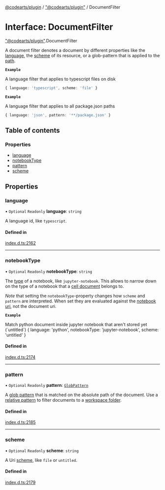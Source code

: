 [@codearts/plugin](../README.md) / ["@codearts/plugin"](../modules/_codearts_plugin_.md) / DocumentFilter

# Interface: DocumentFilter

["@codearts/plugin"](../modules/_codearts_plugin_.md).DocumentFilter

A document filter denotes a document by different properties like
the [language](codearts_plugin_.TextDocument.md#languageid), the [scheme](../classes/codearts_plugin_.Uri.md#scheme) of
its resource, or a glob-pattern that is applied to the [path](codearts_plugin_.TextDocument.md#filename).

**`Example`**

A language filter that applies to typescript files on disk
```ts
{ language: 'typescript', scheme: 'file' }
```

**`Example`**

A language filter that applies to all package.json paths
```ts
{ language: 'json', pattern: '**​/package.json' }
```

## Table of contents

### Properties

- [language](codearts_plugin_.DocumentFilter.md#language)
- [notebookType](codearts_plugin_.DocumentFilter.md#notebooktype)
- [pattern](codearts_plugin_.DocumentFilter.md#pattern)
- [scheme](codearts_plugin_.DocumentFilter.md#scheme)

## Properties

### language

• `Optional` `Readonly` **language**: `string`

A language id, like `typescript`.

#### Defined in

[index.d.ts:2162](https://github.com/huaweicloud/cloudide-plugin-api/blob/a055dd0/index.d.ts#L2162)

___

### notebookType

• `Optional` `Readonly` **notebookType**: `string`

The [type](codearts_plugin_.NotebookDocument.md#notebooktype) of a notebook, like `jupyter-notebook`. This allows
to narrow down on the type of a notebook that a [cell document](codearts_plugin_.NotebookCell.md#document) belongs to.

*Note* that setting the `notebookType`-property changes how `scheme` and `pattern` are interpreted. When set
they are evaluated against the [notebook uri](codearts_plugin_.NotebookDocument.md#uri), not the document uri.

**`Example`**

<caption>Match python document inside jupyter notebook that aren't stored yet (`untitled`)</caption>
{ language: 'python', notebookType: 'jupyter-notebook', scheme: 'untitled' }

#### Defined in

[index.d.ts:2174](https://github.com/huaweicloud/cloudide-plugin-api/blob/a055dd0/index.d.ts#L2174)

___

### pattern

• `Optional` `Readonly` **pattern**: [`GlobPattern`](../modules/_codearts_plugin_.md#globpattern)

A [glob pattern](../modules/_codearts_plugin_.md#globpattern) that is matched on the absolute path of the document. Use a [relative pattern](../classes/codearts_plugin_.RelativePattern.md)
to filter documents to a [workspace folder](codearts_plugin_.WorkspaceFolder.md).

#### Defined in

[index.d.ts:2185](https://github.com/huaweicloud/cloudide-plugin-api/blob/a055dd0/index.d.ts#L2185)

___

### scheme

• `Optional` `Readonly` **scheme**: `string`

A Uri [scheme](../classes/codearts_plugin_.Uri.md#scheme), like `file` or `untitled`.

#### Defined in

[index.d.ts:2179](https://github.com/huaweicloud/cloudide-plugin-api/blob/a055dd0/index.d.ts#L2179)
